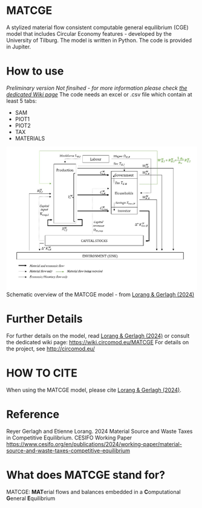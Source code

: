 # MATCGE
A stylized material flow consistent computable general equilibrium (CGE) model that includes Circular Economy features - developed by the University of Tilburg.
The model is written in Python. The code is provided in Jupiter. 

# How to use
*Preliminary version Not finsihed - for more information please check <a href="https://wiki.circomod.eu/MATCGE">the dedicated Wiki page</a>*
The code needs an excel or .csv file which contain at least 5 tabs:
- SAM
- PIOT1
- PIOT2
- TAX
- MATERIALS

![Alt text here](https://github.com/Julie-PM/MATCGE/blob/main/MATCGE_graph.jpg)
Schematic overview of the MATCGE model - from <a href="https://www.cesifo.org/en/publications/2024/working-paper/material-source-and-waste-taxes-competitive-equilibrium">Lorang & Gerlagh (2024)</a>

# Further Details
For further details on the model, read <a href="https://www.cesifo.org/en/publications/2024/working-paper/material-source-and-waste-taxes-competitive-equilibrium">Lorang & Gerlagh (2024)</a> or consult the dedicated wiki page: https://wiki.circomod.eu/MATCGE
For details on the project, see http://circomod.eu/

# HOW TO CITE
When using the MATCGE model, please cite <a href="https://www.cesifo.org/en/publications/2024/working-paper/material-source-and-waste-taxes-competitive-equilibrium">Lorang & Gerlagh (2024)</a>.

# Reference
Reyer Gerlagh and Etienne Lorang. 2024 Material Source and Waste Taxes in Competitive Equilibrium.
CESIFO Working Paper https://www.cesifo.org/en/publications/2024/working-paper/material-source-and-waste-taxes-competitive-equilibrium 
# What does MATCGE stand for?
MATCGE: **MAT**erial flows and balances embedded in a **C**omputational **G**eneral **E**quilibrium
